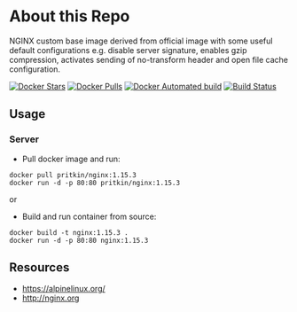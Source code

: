 # About this Repo

NGINX custom base image derived from official image with
some useful default configurations e.g. disable server signature, enables gzip compression, activates sending of no-transform header and open file cache configuration.

[![Docker Stars](https://img.shields.io/docker/stars/pritkin/nginx.svg)](https://hub.docker.com/r/pritkin/nginx/)
[![Docker Pulls](https://img.shields.io/docker/pulls/pritkin/nginx.svg)](https://hub.docker.com/r/pritkin/nginx/)
[![Docker Automated build](https://img.shields.io/docker/automated/pritkin/nginx.svg)](https://hub.docker.com/r/pritkin/nginx/builds/)
[![Build Status](https://travis-ci.org/magierjones/docker-nginx.svg?branch=master)](https://travis-ci.org/magierjones/docker-nginx)

## Usage

### Server
* Pull docker image and run:
```
docker pull pritkin/nginx:1.15.3
docker run -d -p 80:80 pritkin/nginx:1.15.3
```
or 

* Build and run container from source:
```
docker build -t nginx:1.15.3 .
docker run -d -p 80:80 nginx:1.15.3
```

## Resources
* https://alpinelinux.org/
* http://nginx.org